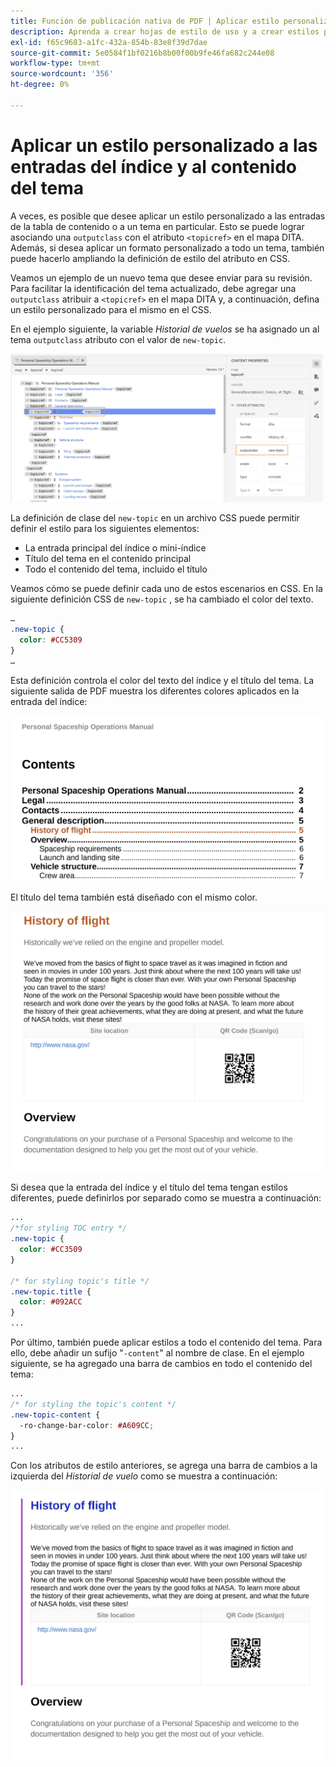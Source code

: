 ```yaml
---
title: Función de publicación nativa de PDF | Aplicar estilo personalizado en entradas del índice y contenido del tema
description: Aprenda a crear hojas de estilo de uso y a crear estilos para el contenido.
exl-id: f65c9683-a1fc-432a-854b-83e8f39d7dae
source-git-commit: 5e0584f1bf0216b8b00f00b9fe46fa682c244e08
workflow-type: tm+mt
source-wordcount: '356'
ht-degree: 0%

---
```


# Aplicar un estilo personalizado a las entradas del índice y al contenido del tema

A veces, es posible que desee aplicar un estilo personalizado a las entradas de la tabla de contenido o a un tema en particular. Esto se puede lograr asociando una `outputclass` con el atributo `<topicref>` en el mapa DITA. Además, si desea aplicar un formato personalizado a todo un tema, también puede hacerlo ampliando la definición de estilo del atributo en CSS.

Veamos un ejemplo de un nuevo tema que desee enviar para su revisión. Para facilitar la identificación del tema actualizado, debe agregar una `outputclass` atribuir a `<topicref>` en el mapa DITA y, a continuación, defina un estilo personalizado para el mismo en el CSS.

En el ejemplo siguiente, la variable *Historial de vuelos* se ha asignado un al tema `outputclass` atributo con el valor de `new-topic`.

<img src="./assets/new-topic-attribute-in-map.png" width="500">

La definición de clase del `new-topic` en un archivo CSS puede permitir definir el estilo para los siguientes elementos:
* La entrada principal del índice o mini-índice
* Título del tema en el contenido principal
* Todo el contenido del tema, incluido el título

Veamos cómo se puede definir cada uno de estos escenarios en CSS. En la siguiente definición CSS de `new-topic` , se ha cambiado el color del texto.

```css
…
.new-topic {
  color: #CC5309
}
…
```

Esta definición controla el color del texto del índice y el título del tema. La siguiente salida de PDF muestra los diferentes colores aplicados en la entrada del índice:

<img src="./assets/pdf-output-toc-entry.jpg" width="500">

El título del tema también está diseñado con el mismo color.

<img src="./assets/pdf-output-topic-title.jpg" width="500">

Si desea que la entrada del índice y el título del tema tengan estilos diferentes, puede definirlos por separado como se muestra a continuación:

```css
...
/*for styling TOC entry */
.new-topic {
  color: #CC3509
}

/* for styling topic's title */
.new-topic.title {
  color: #092ACC
}
...
```

Por último, también puede aplicar estilos a todo el contenido del tema. Para ello, debe añadir un sufijo &quot;`-content`&quot; al nombre de clase. En el ejemplo siguiente, se ha agregado una barra de cambios en todo el contenido del tema:

```css
...
/* for styling the topic's content */
.new-topic-content {
  -ro-change-bar-color: #A609CC;
}
...
```

Con los atributos de estilo anteriores, se agrega una barra de cambios a la izquierda del *Historial de vuelo* como se muestra a continuación:

<img src="./assets/pdf-output-topic-content.jpg" width="500">
